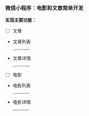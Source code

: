 ### 微信小程序：电影和文章简单开发

**实现主要功能：**

- [ ] 文章

- 文章列表

  <img src="/Users/cyh/Library/Application Support/typora-user-images/image-20200304224508324.png" alt="image-20200304224508324" style="zoom:25%;" />

- 文章详情

  <img src="/Users/cyh/Library/Application Support/typora-user-images/image-20200304224546885.png" alt="image-20200304224546885" style="zoom:25%;" />

- [ ] 电影

- 电影列表 

  <img src="/Users/cyh/Library/Application Support/typora-user-images/image-20200304224719907.png" alt="image-20200304224719907" style="zoom:25%;" />

- 电影详情

  <img src="/Users/cyh/Library/Application Support/typora-user-images/image-20200304224816040.png" alt="image-20200304224816040" style="zoom:25%;" />